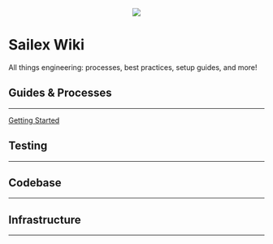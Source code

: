 <p align="center">
  <img src="https://raw.githubusercontent.com/sailexdev/website/main/src/components/images/bigboi.png" />
</p>

# Sailex Wiki

All things engineering: processes, best practices, setup guides, and more!

## Guides & Processes

---

[Getting Started](wiki-info/GettingStarted.md)  

## Testing

---

## Codebase

---

## Infrastructure

---
